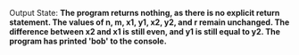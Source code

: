 Output State: **The program returns nothing, as there is no explicit return statement. The values of n, m, x1, y1, x2, y2, and r remain unchanged. The difference between x2 and x1 is still even, and y1 is still equal to y2. The program has printed 'bob' to the console.**